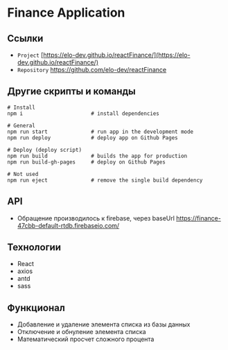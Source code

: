 # Finance Application

## Ссылки

 - `Project` [https://elo-dev.github.io/reactFinance/](https://elo-dev.github.io/reactFinance/)
 - `Repository` https://github.com/elo-dev/reactFinance

## Другие скрипты и команды
```
# Install  
npm i		               # install dependencies
```
	
```
# General  
npm run start		       # run app in the development mode
npm run deploy             # deploy app on Github Pages
```

```
# Deploy (deploy script) 
npm run build		       # builds the app for production
npm run build-gh-pages     # deploy on Github Pages
```

```
# Not used
npm run eject		       # remove the single build dependency
```

## API 

- Обращение производилось к firebase, через baseUrl https://finance-47cbb-default-rtdb.firebaseio.com/

## Технологии

- React
- axios
- antd
- sass

## Функционал

- Добавление и удаление элемента списка из базы данных
- Отключение и обнуление элемента списка
- Математический просчет сложного процента

